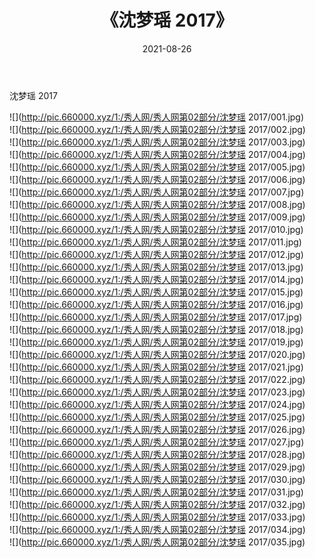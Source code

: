 ﻿---
layout: post
title:  《沈梦瑶 2017》
date:   2021-08-26
img: http://pic.660000.xyz/1:/秀人网/秀人网第02部分/沈梦瑶 2017/000.jpg
categories: [美女, 清纯, 唯美]
---

沈梦瑶 2017

  ![](http://pic.660000.xyz/1:/秀人网/秀人网第02部分/沈梦瑶 2017/001.jpg) <br> ![](http://pic.660000.xyz/1:/秀人网/秀人网第02部分/沈梦瑶 2017/002.jpg) <br> ![](http://pic.660000.xyz/1:/秀人网/秀人网第02部分/沈梦瑶 2017/003.jpg) <br> ![](http://pic.660000.xyz/1:/秀人网/秀人网第02部分/沈梦瑶 2017/004.jpg) <br> ![](http://pic.660000.xyz/1:/秀人网/秀人网第02部分/沈梦瑶 2017/005.jpg) <br> ![](http://pic.660000.xyz/1:/秀人网/秀人网第02部分/沈梦瑶 2017/006.jpg) <br> ![](http://pic.660000.xyz/1:/秀人网/秀人网第02部分/沈梦瑶 2017/007.jpg) <br> ![](http://pic.660000.xyz/1:/秀人网/秀人网第02部分/沈梦瑶 2017/008.jpg) <br> ![](http://pic.660000.xyz/1:/秀人网/秀人网第02部分/沈梦瑶 2017/009.jpg) <br> ![](http://pic.660000.xyz/1:/秀人网/秀人网第02部分/沈梦瑶 2017/010.jpg) <br> ![](http://pic.660000.xyz/1:/秀人网/秀人网第02部分/沈梦瑶 2017/011.jpg) <br> ![](http://pic.660000.xyz/1:/秀人网/秀人网第02部分/沈梦瑶 2017/012.jpg) <br> ![](http://pic.660000.xyz/1:/秀人网/秀人网第02部分/沈梦瑶 2017/013.jpg) <br> ![](http://pic.660000.xyz/1:/秀人网/秀人网第02部分/沈梦瑶 2017/014.jpg) <br> ![](http://pic.660000.xyz/1:/秀人网/秀人网第02部分/沈梦瑶 2017/015.jpg) <br> ![](http://pic.660000.xyz/1:/秀人网/秀人网第02部分/沈梦瑶 2017/016.jpg) <br> ![](http://pic.660000.xyz/1:/秀人网/秀人网第02部分/沈梦瑶 2017/017.jpg) <br> ![](http://pic.660000.xyz/1:/秀人网/秀人网第02部分/沈梦瑶 2017/018.jpg) <br> ![](http://pic.660000.xyz/1:/秀人网/秀人网第02部分/沈梦瑶 2017/019.jpg) <br> ![](http://pic.660000.xyz/1:/秀人网/秀人网第02部分/沈梦瑶 2017/020.jpg) <br> ![](http://pic.660000.xyz/1:/秀人网/秀人网第02部分/沈梦瑶 2017/021.jpg) <br> ![](http://pic.660000.xyz/1:/秀人网/秀人网第02部分/沈梦瑶 2017/022.jpg) <br> ![](http://pic.660000.xyz/1:/秀人网/秀人网第02部分/沈梦瑶 2017/023.jpg) <br> ![](http://pic.660000.xyz/1:/秀人网/秀人网第02部分/沈梦瑶 2017/024.jpg) <br> ![](http://pic.660000.xyz/1:/秀人网/秀人网第02部分/沈梦瑶 2017/025.jpg) <br> ![](http://pic.660000.xyz/1:/秀人网/秀人网第02部分/沈梦瑶 2017/026.jpg) <br> ![](http://pic.660000.xyz/1:/秀人网/秀人网第02部分/沈梦瑶 2017/027.jpg) <br> ![](http://pic.660000.xyz/1:/秀人网/秀人网第02部分/沈梦瑶 2017/028.jpg) <br> ![](http://pic.660000.xyz/1:/秀人网/秀人网第02部分/沈梦瑶 2017/029.jpg) <br> ![](http://pic.660000.xyz/1:/秀人网/秀人网第02部分/沈梦瑶 2017/030.jpg) <br> ![](http://pic.660000.xyz/1:/秀人网/秀人网第02部分/沈梦瑶 2017/031.jpg) <br> ![](http://pic.660000.xyz/1:/秀人网/秀人网第02部分/沈梦瑶 2017/032.jpg) <br> ![](http://pic.660000.xyz/1:/秀人网/秀人网第02部分/沈梦瑶 2017/033.jpg) <br> ![](http://pic.660000.xyz/1:/秀人网/秀人网第02部分/沈梦瑶 2017/034.jpg) <br> ![](http://pic.660000.xyz/1:/秀人网/秀人网第02部分/沈梦瑶 2017/035.jpg) <br>